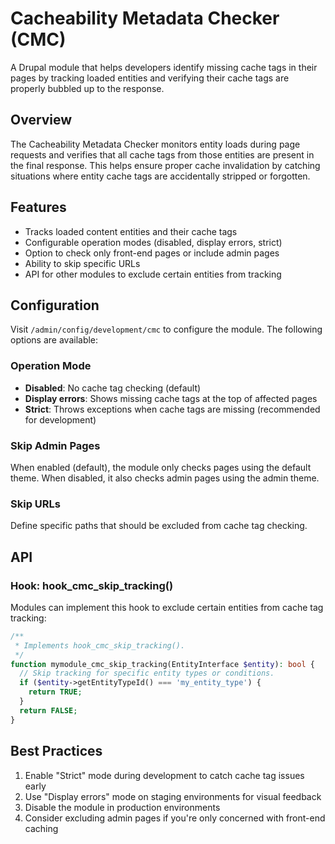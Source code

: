 # Cacheability Metadata Checker (CMC)

A Drupal module that helps developers identify missing cache tags in their pages by tracking loaded entities and verifying their cache tags are properly bubbled up to the response.

## Overview

The Cacheability Metadata Checker monitors entity loads during page requests and verifies that all cache tags from those entities are present in the final response. This helps ensure proper cache invalidation by catching situations where entity cache tags are accidentally stripped or forgotten.

## Features

- Tracks loaded content entities and their cache tags
- Configurable operation modes (disabled, display errors, strict)
- Option to check only front-end pages or include admin pages
- Ability to skip specific URLs
- API for other modules to exclude certain entities from tracking

## Configuration

Visit `/admin/config/development/cmc` to configure the module. The following options are available:

### Operation Mode

- **Disabled**: No cache tag checking (default)
- **Display errors**: Shows missing cache tags at the top of affected pages
- **Strict**: Throws exceptions when cache tags are missing (recommended for development)

### Skip Admin Pages

When enabled (default), the module only checks pages using the default theme. When disabled, it also checks admin pages using the admin theme.

### Skip URLs

Define specific paths that should be excluded from cache tag checking.

## API

### Hook: hook_cmc_skip_tracking()

Modules can implement this hook to exclude certain entities from cache tag tracking:

```php
/**
 * Implements hook_cmc_skip_tracking().
 */
function mymodule_cmc_skip_tracking(EntityInterface $entity): bool {
  // Skip tracking for specific entity types or conditions.
  if ($entity->getEntityTypeId() === 'my_entity_type') {
    return TRUE;
  }
  return FALSE;
}
```

## Best Practices

1. Enable "Strict" mode during development to catch cache tag issues early
2. Use "Display errors" mode on staging environments for visual feedback
3. Disable the module in production environments
4. Consider excluding admin pages if you're only concerned with front-end caching
